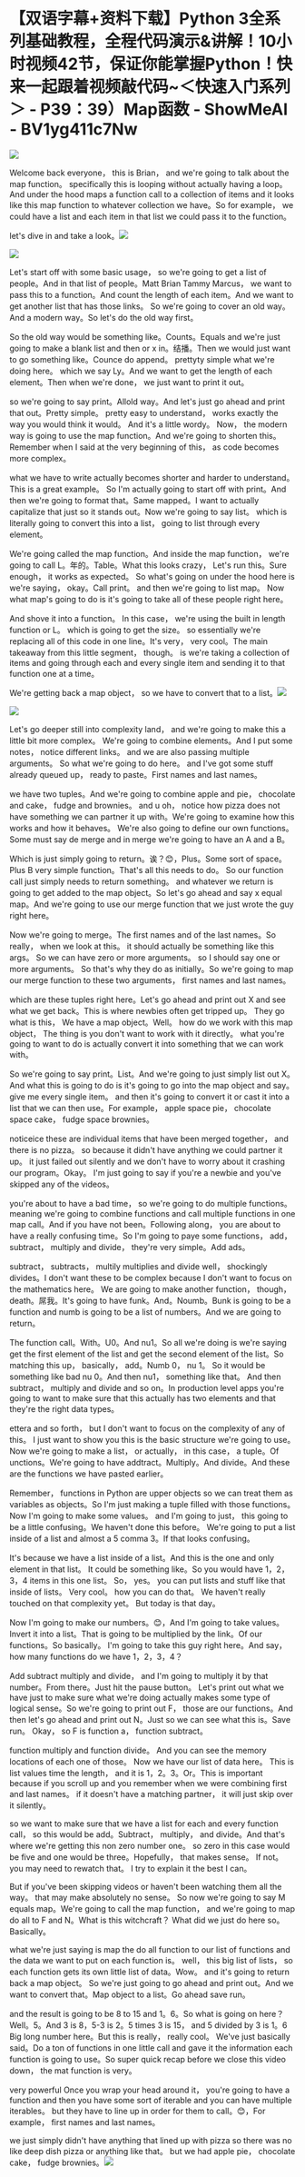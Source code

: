 # 【双语字幕+资料下载】Python 3全系列基础教程，全程代码演示&讲解！10小时视频42节，保证你能掌握Python！快来一起跟着视频敲代码~＜快速入门系列＞ - P39：39）Map函数 - ShowMeAI - BV1yg411c7Nw

![](img/074ac730edfb4c160088e7429835985d_0.png)

Welcome back everyone， this is Brian， and we're going to talk about the map function。 specifically this is looping without actually having a loop。And under the hood maps a function call to a collection of items and it looks like this map function to whatever collection we have。So for example， we could have a list and each item in that list we could pass it to the function。

 let's dive in and take a look。![](img/074ac730edfb4c160088e7429835985d_2.png)

![](img/074ac730edfb4c160088e7429835985d_3.png)

Let's start off with some basic usage， so we're going to get a list of people。And in that list of people。Matt Brian Tammy Marcus， we want to pass this to a function。And count the length of each item。And we want to get another list that has those links。 So we're going to cover an old way。And a modern way。So let's do the old way first。

 So the old way would be something like。Counts。Equals and we're just going to make a blank list and then or x in。结播。Then we would just want to go something like。Counce do append。 prettyty simple what we're doing here。 which we say Ly。And we want to get the length of each element。Then when we're done， we just want to print it out。

 so we're going to say print。Allold way。And let's just go ahead and print that out。Pretty simple。 pretty easy to understand， works exactly the way you would think it would。 And it's a little wordy。 Now， the modern way is going to use the map function。And we're going to shorten this。 Remember when I said at the very beginning of this， as code becomes more complex。

 what we have to write actually becomes shorter and harder to understand。 This is a great example。 So I'm actually going to start off with print。And then we're going to format that。Same mapped。I want to actually capitalize that just so it stands out。Now we're going to say list。 which is literally going to convert this into a list， going to list through every element。

 We're going called the map function。And inside the map function， we're going to call L。年的。Table。What this looks crazy， Let's run this。Sure enough， it works as expected。 So what's going on under the hood here is we're saying， okay。Call print。 and then we're going to list map。 Now what map's going to do is it's going to take all of these people right here。

And shove it into a function。 In this case， we're using the built in length function or L。 which is going to get the size。 so essentially we're replacing all of this code in one line。It's very， very cool。The main takeaway from this little segment， though。 is we're taking a collection of items and going through each and every single item and sending it to that function one at a time。

We're getting back a map object， so we have to convert that to a list。![](img/074ac730edfb4c160088e7429835985d_5.png)

![](img/074ac730edfb4c160088e7429835985d_6.png)

Let's go deeper still into complexity land， and we're going to make this a little bit more complex。 We're going to combine elements。And I put some notes， notice different links。 and we are also passing multiple arguments。 So what we're going to do here。 and I've got some stuff already queued up， ready to paste。First names and last names。

 we have two tuples。And we're going to combine apple and pie， chocolate and cake， fudge and brownies。 and u oh， notice how pizza does not have something we can partner it up with。We're going to examine how this works and how it behaves。 We're also going to define our own functions。 Some must say de merge and in merge we're going to have an A and a B。

Which is just simply going to return。诶？😊，Plus。Some sort of space。Plus B very simple function。That's all this needs to do。 So our function call just simply needs to return something。 and whatever we return is going to get added to the map object。So let's go ahead and say x equal map。And we're going to use our merge function that we just wrote the guy right here。

Now we're going to merge。The first names and of the last names。So really， when we look at this。 it should actually be something like this args。 So we can have zero or more arguments。 so I should say one or more arguments。 So that's why they do as initially。So we're going to map our merge function to these two arguments， first names and last names。

 which are these tuples right here。Let's go ahead and print out X and see what we get back。This is where newbies often get tripped up。 They go what is this， We have a map object。Well。 how do we work with this map object， The thing is you don't want to work with it directly。 what you're going to want to do is actually convert it into something that we can work with。

So we're going to say print。List。And we're going to just simply list out X。 And what this is going to do is it's going to go into the map object and say。 give me every single item。 and then it's going to convert it or cast it into a list that we can then use。For example， apple space pie， chocolate space cake， fudge space brownies。

 noticeice these are individual items that have been merged together， and there is no pizza。 so because it didn't have anything we could partner it up。 it just failed out silently and we don't have to worry about it crashing our program。Okay。 I'm just going to say if you're a newbie and you've skipped any of the videos。

 you're about to have a bad time， so we're going to do multiple functions。 meaning we're going to combine functions and call multiple functions in one map call。And if you have not been。Following along， you are about to have a really confusing time。So I'm going to paye some functions， add， subtract， multiply and divide， they're very simple。Add ads。

 subtract， subtracts， multily multiplies and divide well， shockingly divides。I don't want these to be complex because I don't want to focus on the mathematics here。 We are going to make another function， though， death。屌我。It's going to have funk。And。Noumb。Bunk is going to be a function and numb is going to be a list of numbers。And we are going to return。

The function call。With。U0。And nu1。So all we're doing is we're saying get the first element of the list and get the second element of the list。So matching this up， basically， add。Numb 0， nu 1。 So it would be something like bad nu 0。And then nu1， something like that。 And then subtract， multiply and divide and so on。In production level apps you're going to want to make sure that this actually has two elements and that they're the right data types。

 ettera and so forth， but I don't want to focus on the complexity of any of this。 I just want to show you this is the basic structure we're going to use。Now we're going to make a list， or actually， in this case， a tuple。Of unctions。We're going to have addtract。Multiply。And divide。And these are the functions we have pasted earlier。

Remember， functions in Python are upper objects so we can treat them as variables as objects。So I'm just making a tuple filled with those functions。Now I'm going to make some values。 and I'm going to just， this going to be a little confusing。We haven't done this before。 We're going to put a list inside of a list and almost a 5 comma 3。If that looks confusing。

It's because we have a list inside of a list。And this is the one and only element in that list。 It could be something like。So you would have 1，2，3，4 items in this one list。 So， yes。 you can put lists and stuff like that inside of lists。 Very cool。 how you can do that。 We haven't really touched on that complexity yet。 But today is that day。

 Now I'm going to make our numbers。😊，And I'm going to take values。Invert it into a list。That is going to be multiplied by the link。Of our functions。So basically。 I'm going to take this guy right here。And say， how many functions do we have 1，2，3，4？

Add subtract multiply and divide， and I'm going to multiply it by that number。From there。Just hit the pause button。 Let's print out what we have just to make sure what we're doing actually makes some type of logical sense。So we're going to print out F， those are our functions。And then let's go ahead and print out N。Just so we can see what this is。Save run。 Okay， so F is function a， function subtract。

 function multiply and function divide。 And you can see the memory locations of each one of those。 Now we have our list of data here。 This is list values time the length， and it is 1，2。3。Or。This is important because if you scroll up and you remember when we were combining first and last names。 if it doesn't have a matching partner， it will just skip over it silently。

 so we want to make sure that we have a list for each and every function call， so this would be add。Subtract， multiply， and divide。And that's where we're getting this non zero number one。 so zero in this case would be five and one would be three。Hopefully， that makes sense。 If not。 you may need to rewatch that。 I try to explain it the best I can。

 But if you've been skipping videos or haven't been watching them all the way。 that may make absolutely no sense。 So now we're going to say M equals map。We're going to call the map function， and we're going to map do all to F and N。What is this witchcraft？ What did we just do here so。Basically。

 what we're just saying is map the do all function to our list of functions and the data we want to put on each function is。 well， this big list of lists， so each function gets its own little list of data。Wow。 and it's going to return back a map object。 So we're just going to go ahead and print out。And we want to convert that。Map object to a list。Go ahead save run。

 and the result is going to be 8 to 15 and 1。6。So what is going on here？Well。5。And 3 is 8，5-3 is 2。5 times 3 is 15， and 5 divided by 3 is 1。6 Big long number here。But this is really， really cool。 We've just basically said。Do a ton of functions in one little call and gave it the information each function is going to use。So super quick recap before we close this video down， the mat function is very。

 very powerful Once you wrap your head around it， you're going to have a function and then you have some sort of iterable and you can have multiple iterables。 but they have to line up in order for them to call。😊，For example， first names and last names。

 we just simply didn't have anything that lined up with pizza so there was no like deep dish pizza or anything like that。 but we had apple pie， chocolate cake， fudge brownies。![](img/074ac730edfb4c160088e7429835985d_8.png)